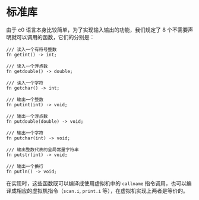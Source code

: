 # 标准库

由于 c0 语言本身比较简单，为了实现输入输出的功能，我们规定了 8 个不需要声明就可以调用的函数，它们的分别是：

```rust,ignore
/// 读入一个有符号整数
fn getint() -> int;

/// 读入一个浮点数
fn getdouble() -> double;

/// 读入一个字符
fn getchar() -> int;

/// 输出一个整数
fn putint(int) -> void;

/// 输出一个浮点数
fn putdouble(double) -> void;

/// 输出一个字符
fn putchar(int) -> void;

/// 输出整数代表的全局常量字符串
fn putstr(int) -> void;

/// 输出一个换行
fn putln() -> void;
```

在实现时，这些函数既可以编译成使用虚拟机中的 `callname` 指令调用，也可以编译成相应的虚拟机指令（`scan.i`, `print.i` 等），在虚拟机实现上两者是等价的。
